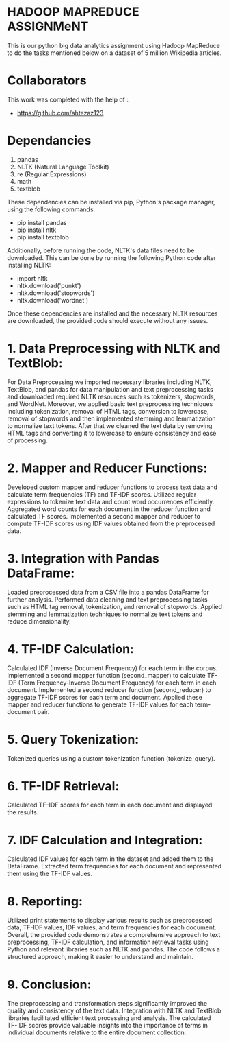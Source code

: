 # HADOOP MAPREDUCE ASSIGNMeNT
This is our python big data analytics assignment using Hadoop MapReduce to do the tasks mentioned below on a dataset of 5 million Wikipedia articles.

# Collaborators
This work was completed with the help of :
- https://github.com/ahtezaz123


# Dependancies 

1. pandas
2. NLTK (Natural Language Toolkit)
3. re (Regular Expressions)
4. math
5. textblob

These dependencies can be installed via pip, Python's package manager, using the following commands:

- pip install pandas
- pip install nltk
- pip install textblob

Additionally, before running the code, NLTK's data files need to be downloaded. This can be done by running the following Python code after installing NLTK:

- import nltk
- nltk.download('punkt')
- nltk.download('stopwords')
- nltk.download('wordnet')

Once these dependencies are installed and the necessary NLTK resources are downloaded, the provided code should execute without any issues.


# 1. Data Preprocessing with NLTK and TextBlob:

For Data Preprocessing we imported necessary libraries including NLTK, TextBlob, and pandas for data manipulation and text preprocessing tasks and downloaded required NLTK resources such as tokenizers, stopwords, and WordNet. Moreover, we applied basic text preprocessing techniques including tokenization, removal of HTML tags, conversion to lowercase, removal of stopwords and then implemented stemming and lemmatization to normalize text tokens.
After that we cleaned the text data by removing HTML tags and converting it to lowercase to ensure consistency and ease of processing.


# 2. Mapper and Reducer Functions:

Developed custom mapper and reducer functions to process text data and calculate term frequencies (TF) and TF-IDF scores.
Utilized regular expressions to tokenize text data and count word occurrences efficiently.
Aggregated word counts for each document in the reducer function and calculated TF scores.
Implemented a second mapper and reducer to compute TF-IDF scores using IDF values obtained from the preprocessed data.

# 3. Integration with Pandas DataFrame:

Loaded preprocessed data from a CSV file into a pandas DataFrame for further analysis.
Performed data cleaning and text preprocessing tasks such as HTML tag removal, tokenization, and removal of stopwords.
Applied stemming and lemmatization techniques to normalize text tokens and reduce dimensionality.

# 4. TF-IDF Calculation:

Calculated IDF (Inverse Document Frequency) for each term in the corpus.
Implemented a second mapper function (second_mapper) to calculate TF-IDF (Term Frequency-Inverse Document Frequency) for each term in each document.
Implemented a second reducer function (second_reducer) to aggregate TF-IDF scores for each term and document.
Applied these mapper and reducer functions to generate TF-IDF values for each term-document pair.

# 5. Query Tokenization:

Tokenized queries using a custom tokenization function (tokenize_query).

# 6.  TF-IDF Retrieval:

Calculated TF-IDF scores for each term in each document and displayed the results.

# 7. IDF Calculation and Integration:

Calculated IDF values for each term in the dataset and added them to the DataFrame.
Extracted term frequencies for each document and represented them using the TF-IDF values.

# 8. Reporting:

Utilized print statements to display various results such as preprocessed data, TF-IDF values, IDF values, and term frequencies for each document.
Overall, the provided code demonstrates a comprehensive approach to text preprocessing, TF-IDF calculation, and information retrieval tasks using Python and relevant libraries such as NLTK and pandas. The code follows a structured approach, making it easier to understand and maintain.

# 9. Conclusion:

The preprocessing and transformation steps significantly improved the quality and consistency of the text data.
Integration with NLTK and TextBlob libraries facilitated efficient text processing and analysis.
The calculated TF-IDF scores provide valuable insights into the importance of terms in individual documents relative to the entire document collection.
